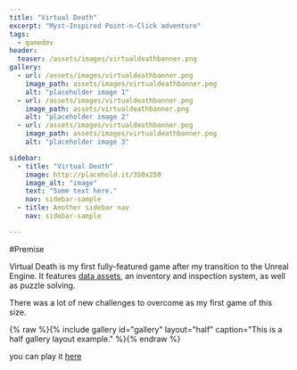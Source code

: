 ```yaml
---
title: "Virtual Death"
excerpt: "Myst-Inspired Point-n-Click adventure"
tags:
  - gamedev
header:
  teaser: /assets/images/virtualdeathbanner.png
gallery:
  - url: /assets/images/virtualdeathbanner.png
    image_path: assets/images/virtualdeathbanner.png
    alt: "placeholder image 1"
  - url: /assets/images/virtualdeathbanner.png
    image_path: assets/virtualdeathbanner.png
    alt: "placeholder image 2"
  - url: /assets/images/virtualdeathbanner.png
    image_path: assets/images/virtualdeathbanner.png
    alt: "placeholder image 3"

sidebar:
  - title: "Virtual Death"
    image: http://placehold.it/350x250
    image_alt: "image"
    text: "Some text here."
    nav: sidebar-sample
  - title: Another sidebar nav
    nav: sidebar-sample

---
```


#Premise 

Virtual Death is my first fully-featured game after my transition to the Unreal Engine.
It features [data assets], an inventory and inspection system, as well as puzzle solving.

There was a lot of new challenges to overcome as my first game of this size.

{% raw %}{% include gallery id="gallery" layout="half" caption="This is a half gallery layout example." %}{% endraw %}

you can play it [here]


[data assets]: https://dev.epicgames.com/documentation/en-us/unreal-engine/data-assets-in-unreal-engine
[here]: https://visualmemoryunit.itch.io/virtual-death

